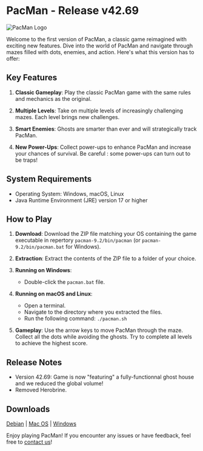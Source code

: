 # PacMan - Release v42.69

![PacMan Logo](https://upload.wikimedia.org/wikipedia/fr/thumb/a/a2/Pac-Man_Logo.svg/1280px-Pac-Man_Logo.svg.png)

Welcome to the first version of PacMan, a classic game reimagined with exciting new features. Dive into the world of PacMan and navigate through mazes filled with dots, enemies, and action. Here's what this version has to offer:

## Key Features

1. **Classic Gameplay**: Play the classic PacMan game with the same rules and mechanics as the original.

2. **Multiple Levels**: Take on multiple levels of increasingly challenging mazes. Each level brings new challenges.

3. **Smart Enemies**: Ghosts are smarter than ever and will strategically track PacMan.

4. **New Power-Ups**: Collect power-ups to enhance PacMan and increase your chances of survival. Be careful : some power-ups can turn out to be traps!

## System Requirements

- Operating System: Windows, macOS, Linux
- Java Runtime Environment (JRE) version 17 or higher

## How to Play

1. **Download**: Download the ZIP file matching your OS containing the game executable in repertory `pacman-9.2/bin/pacman` (or `pacman-9.2/bin/pacman.bat` for Windows).

2. **Extraction**: Extract the contents of the ZIP file to a folder of your choice.

3. **Running on Windows**:
   - Double-click the `pacman.bat` file.

4. **Running on macOS and Linux**:
   - Open a terminal.
   - Navigate to the directory where you extracted the files.
   - Run the following command: `./pacman.sh`

5. **Gameplay**: Use the arrow keys to move PacMan through the maze. Collect all the dots while avoiding the ghosts. Try to complete all levels to achieve the highest score.

## Release Notes

- Version 42.69: Game is now "featuring" a fully-functionnal ghost house and we reduced the global volume!
- Removed Herobrine.

## Downloads

[Debian](https://www.mediafire.com/file/laxmf2dfcth2snp/pacman-42.69-deb.zip/file) | [Mac OS](https://www.mediafire.com/file/vvmybxblubhfvm7/pacman-42.69-macos.zip/file) | [Windows](https://www.mediafire.com/file/7gam5zfuou54psj/pacman-42.69-windows.zip/file)

Enjoy playing PacMan! If you encounter any issues or have feedback, feel free to [contact us](https://www.youtube.com/watch?v=dQw4w9WgXcQ)!